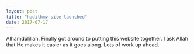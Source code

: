 ```yaml
---
layout: post
title: "hadithmv site launched"
date: 2017-07-17
---
```


Alhamdulillah. Finally got around to putting this website together. I ask Allah that He makes it easier as it goes along. Lots of work up ahead.
